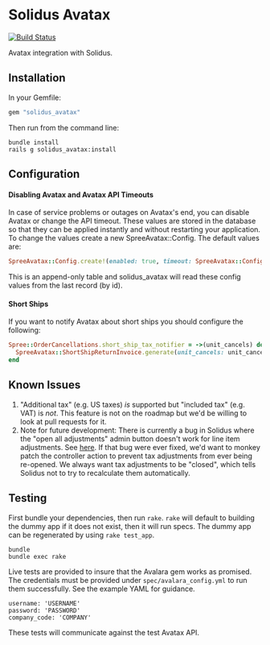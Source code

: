 Solidus Avatax
===========

[![Build Status](https://travis-ci.org/solidusio/solidus_avatax.svg?branch=master)](https://travis-ci.org/solidusio/solidus_avatax)
 
Avatax integration with Solidus.

Installation
------------

In your Gemfile:

```ruby
gem "solidus_avatax"
```

Then run from the command line:

```shell
bundle install
rails g solidus_avatax:install
```

Configuration
-------------

#### Disabling Avatax and Avatax API Timeouts

In case of service problems or outages on Avatax's end, you can disable Avatax
or change the API timeout. These values are stored in the database so that they
can be applied instantly and without restarting your application.  To change the
values create a new SpreeAvatax::Config. The default values are:

```ruby
SpreeAvatax::Config.create!(enabled: true, timeout: SpreeAvatax::Config::DEFAULT_TIMEOUT)
```

This is an append-only table and solidus_avatax will read these config values
from the last record (by id).

#### Short Ships

If you want to notify Avatax about short ships you should configure the
following:

```ruby
Spree::OrderCancellations.short_ship_tax_notifier = ->(unit_cancels) do
  SpreeAvatax::ShortShipReturnInvoice.generate(unit_cancels: unit_cancels)
end
```

Known Issues
------------

1. "Additional tax" (e.g. US taxes) *is* supported but "included tax" (e.g.
   VAT) is *not*.  This feature is not on the roadmap but we'd be willing to
   look at pull requests for it.
2. Note for future development: There is currently a bug in Solidus where the
   "open all adjustments" admin button doesn't work for line item adjustments.
   See
   [here](https://github.com/spree/spree/blob/v2.2.2/backend/app/controllers/spree/admin/orders_controller.rb#L103).
   If that bug were ever fixed, we'd want to monkey patch the controller action
   to prevent tax adjustments from ever being re-opened. We always want tax
   adjustments to be "closed", which tells Solidus not to try to recalculate
   them automatically.

Testing
-------

First bundle your dependencies, then run `rake`. `rake` will default to
building the dummy app if it does not exist, then it will run specs. The dummy
app can be regenerated by using `rake test_app`.

```shell
bundle
bundle exec rake
```

Live tests are provided to insure that the Avalara gem works as promised. The
credentials must be provided under `spec/avalara_config.yml` to run them
successfully. See the example YAML for guidance.

```
username: 'USERNAME'
password: 'PASSWORD'
company_code: 'COMPANY'
```

These tests will communicate against the test Avatax API.
